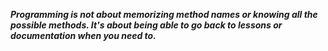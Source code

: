 ***Programming is not about memorizing method names or knowing all the possible methods. It's about being able to go back to lessons or documentation when you need to.***

